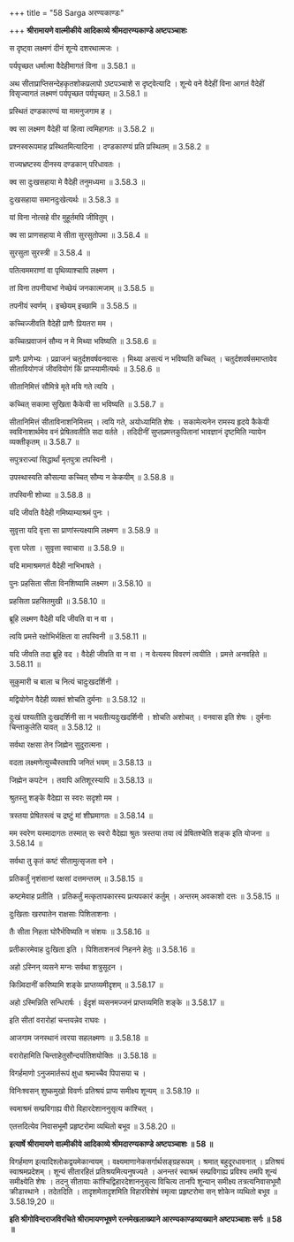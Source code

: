 +++
title = "58 Sarga अरण्यकाण्डः"

+++
**श्रीरामायणे वाल्मीकीये आदिकाव्ये श्रीमदारण्यकाण्डे अष्टपञ्चाशः**

स दृष्ट्वा लक्ष्मणं दीनं शून्ये दशरथात्मजः ।

पर्यपृच्छत धर्मात्मा वैदेहीमागतं विना ॥ 3.58.1 ॥

अथ सीताप्राप्तिसन्देहकृतशोकप्रलापो ऽष्टपञ्चाशे स दृष्ट्वेत्यादि । शून्ये वने वैदेहीं विना आगतं वैदेहीं विसृज्यागतं लक्ष्मणं पर्यपृच्छत पर्यपृच्छत् ॥ 3.58.1 ॥

प्रस्थितं दण्डकारण्यं या मामनुजगाम ह ।

क्व सा लक्ष्मण वैदेही यां हित्वा त्वमिहागतः ॥ 3.58.2 ॥

प्रश्नस्वरूपमाह प्रस्थितमित्यादिना । दण्डकारण्यं प्रति प्रस्थितम् ॥ 3.58.2 ॥

राज्यभ्रष्टस्य दीनस्य दण्डकान् परिधावतः ।

क्व सा दुःखसहाया मे वैदेही तनुमध्यमा ॥ 3.58.3 ॥

दुःखसहाया समानदुःखेत्यर्थः ॥ 3.58.3 ॥

यां विना नोत्सहे वीर मुहूर्तमपि जीवितुम् ।

क्व सा प्राणसहाया मे सीता सुरसुतोपमा ॥ 3.58.4 ॥

सुरसुता सुरस्त्री ॥ 3.58.4 ॥

पतित्वममराणां वा पृथिव्याश्चापि लक्ष्मण ।

तां विना तपनीयाभां नेच्छेयं जनकात्मजाम् ॥ 3.58.5 ॥

तपनीयं स्वर्णम् । इच्छेयम् इच्छामि ॥ 3.58.5 ॥

कच्चिज्जीवति वैदेही प्राणैः प्रियतरा मम ।

कच्चित्प्रवाजनं सौम्य न मे मिथ्या भविष्यति ॥ 3.58.6 ॥

प्राणैः प्राणेभ्यः । प्रव्राजनं चतुर्दशवर्षवनवासः । मिथ्या असत्यं न भविष्यति कच्चित् । चतुर्दशवर्षसमाप्तावेव सीतावियोगजं जीववियोगं किं प्राप्स्यामीत्यर्थः ॥ 3.58.6 ॥

सीतानिमित्तं सौमित्रे मृते मयि गते त्ययि ।

कच्चित् सकामा सुखिता कैकेयी सा भविष्यति ॥ 3.58.7 ॥

सीतानिमित्तं सीताविनाशनिमित्तम् । त्वयि गते, अयोध्यामिति शेषः । सकामेत्यनेन रामस्य हृदये कैकेयी स्वविनाशार्थमेव वनं प्रेषितवतीति सदा वर्तते । तदिदीनीं सुप्तप्रमत्तकुपितानां भावज्ञानं दृष्टमिति न्यायेन व्यक्तीकृतम् ॥ 3.58.7 ॥

सपुत्रराज्यां सिद्धार्थां मृतपुत्रा तपस्विनी ।

उपस्थास्यति कौसल्या कच्चित् सौम्य न केकयीम् ॥ 3.58.8 ॥

तपस्विनी शोच्या ॥ 3.58.8 ॥

यदि जीवति वैदेही गमिष्याम्याश्रमं पुनः ।

सुवृत्ता यदि वृत्ता सा प्राणांस्त्यक्ष्यामि लक्ष्मण ॥ 3.58.9 ॥

वृत्ता परेता । सुवृत्ता स्वाचारा ॥ 3.58.9 ॥

यदि मामाश्रमगतं वैदेही नाभिभाषते ।

पुनः प्रहसिता सीता विनशिष्यामि लक्ष्मण ॥ 3.58.10 ॥

प्रहसिता प्रहसितमुखी ॥ 3.58.10 ॥

ब्रूहि लक्ष्मण वैदेही यदि जीवति वा न वा ।

त्वयि प्रमत्ते रक्षोभिर्भक्षिता वा तपस्विनी ॥ 3.58.11 ॥

यदि जीवति तदा ब्रूहि वद । वैदेही जीवति वा न वा । न वेत्यस्य विवरणं त्वयीति । प्रमत्ते अनवहिते ॥ 3.58.11 ॥

सुकुमारी च बाला च नित्यं चादुःखदर्शिनी ।

मद्वियोगेन वैदेही व्यक्तं शोचति दुर्मनाः ॥ 3.58.12 ॥

दुःखं पश्यतीति दुःखदर्शिनी सा न भवतीत्यदुःखदर्शिनी । शोचति अशोचत् । वनवास इति शेषः । दुर्मनाः चिन्ताकुलेति यावत् ॥ 3.58.12 ॥

सर्वथा रक्षसा तेन जिह्मेन सुदुरात्मना ।

वदता लक्ष्मणेत्युच्चैस्तवापि जनितं भयम् ॥ 3.58.13 ॥

जिह्मेन कपटेन । तवापि अतिशूरस्यापि ॥ 3.58.13 ॥

श्रुतस्तु शङ्के वैदेह्या स स्वरः सदृशो मम ।

त्रस्तया प्रेषितस्त्वं च द्रष्टुं मां शीघ्रमागतः ॥ 3.58.14 ॥

मम स्वरेण यस्मादागतः तस्मात् सः स्वरो वैदेह्या श्रुतः त्रस्तया तया त्वं प्रेषितश्चेति शङ्क इति योजना ॥ 3.58.14 ॥

सर्वथा तु कृतं कष्टं सीतामुत्सृजता वने ।

प्रतिकर्तुं नृशंसानां रक्षसां दत्तमन्तरम् ॥ 3.58.15 ॥

कष्टमेवाह प्रतीति । प्रतिकर्तुं मत्कृतापकारस्य प्रत्यपकारं कर्तुम् । अन्तरम् अवकाशो दत्तः ॥ 3.58.15 ॥

दुःखिताः खरघातेन राक्षसाः पिशिताशनाः ।

तैः सीता निहता घोरैर्भविष्यति न संशयः ॥ 3.58.16 ॥

प्रतीकारमेवाह दुःखिता इति । पिशिताशनत्वं निहनने हेतुः ॥ 3.58.16 ॥

अहो ऽस्निन् व्यसने मग्नः सर्वथा शत्रुसूदन ।

किन्न्विदानीं करिष्यामि शङ्के प्राप्तव्यमीदृशम् ॥ 3.58.17 ॥

अहो ऽस्मिन्निति सन्धिरार्षः । ईदृशं व्यसनमज्जनं प्राप्तव्यमिति शङ्के ॥ 3.58.17 ॥

इति सीतां वरारोहां चन्तयन्नेव राघवः ।

आजगाम जनस्थानं त्वरया सहलक्ष्मणः ॥ 3.58.18 ॥

वरारोहामिति चिन्ताहेतुसौन्दर्यातिशयोक्तिः ॥ 3.58.18 ॥

विगर्हमाणो ऽनुजमार्तरूपं क्षुधा श्रमाच्चैव पिपासया च ।

विनिःश्वसन् शुष्कमुखो विवर्णः प्रतिश्रयं प्राप्य समीक्ष्य शून्यम् ॥ 3.58.19 ॥

स्वमाश्रमं सम्प्रविगाह्य वीरो विहारदेशाननुसृत्य कांश्चित् ।

एतत्तदित्येव निवासभूमौ प्रहृष्टरोमा व्यथितो बभूव ॥ 3.58.20 ॥

**इत्यार्षे श्रीरामायणे वाल्मीकीये आदिकाव्ये श्रीमदारण्यकाण्डे अष्टपञ्चाशः ॥ 58 ॥**

विगर्हमाण इत्यादिश्लोकद्वयमेकान्वयम् । वक्ष्यमाणानेकसर्गार्थसङ्ग्रहरूपम् । श्रमात् बहुदूरधावनात् । प्रतिश्रयं स्वाश्रमप्रदेशम् । शून्यं सीतारहितं प्रतिश्रयमित्यनुषज्यते । अनन्तरं स्वाश्रमं सम्प्रविगाह्य प्रविश्य तमपि शून्यं समीक्ष्येति शेषः । तदनु सीतायाः कांश्चिद्विहारदेशाननुसृत्य विचित्य तानपि शून्यान् समीक्ष्य तत्रत्यनिवासभूमौ क्रीडास्थाने । तदेतदिति । तादृशमेतादृशमिति विहारविशेषं स्मृत्वा प्रहृष्टरोमा सन् शोकेन व्यथितो बभूव ॥ 3.58.19,20 ॥

**इति श्रीगोविन्दराजविरचिते श्रीरामायणभूषणे रत्नमेखलाख्याने आरण्यकाण्डव्याख्याने अष्टपञ्चाशः सर्गः ॥ 58 ॥**
